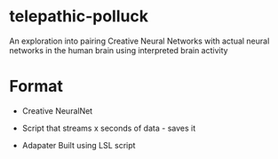 # telepathic-polluck
An exploration into pairing Creative Neural Networks with actual neural networks in the human brain using interpreted brain activity


# Format

- Creative NeuralNet



- Script that streams x seconds of data - saves it

- Adapater Built using LSL script



